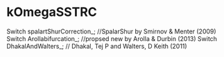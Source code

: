 # kOmegaSSTRC

   Switch spalartShurCorrection_; //SpalarShur by Smirnov & Menter (2009)
   Switch Arollabifurcation_; //propsed new by Arolla & Durbin (2013)
   Switch DhakalAndWalters_; // Dhakal, Tej P and Walters, D Keith (2011)
      
